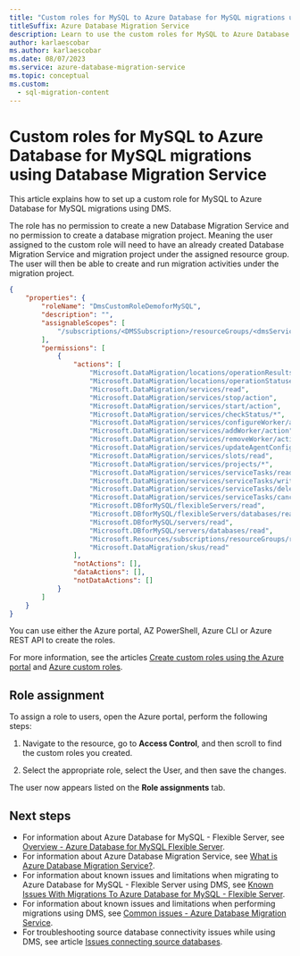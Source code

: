 ```yaml
---
title: "Custom roles for MySQL to Azure Database for MySQL migrations using Database Migration Service"
titleSuffix: Azure Database Migration Service
description: Learn to use the custom roles for MySQL to Azure Database for MySQL migrations.
author: karlaescobar
ms.author: karlaescobar
ms.date: 08/07/2023
ms.service: azure-database-migration-service
ms.topic: conceptual
ms.custom:
  - sql-migration-content
---
```


# Custom roles for MySQL to Azure Database for MySQL migrations using Database Migration Service

This article explains how to set up a custom role for MySQL to Azure Database for MySQL migrations using DMS.

The role has no permission to create a new Database Migration Service and no permission to create a database migration project. Meaning the user assigned to the custom role will need to have an already created Database Migration Service and migration project under the assigned resource group. The user will then be able to create and run migration activities under the migration project.

```json
{
    "properties": {
        "roleName": "DmsCustomRoleDemoforMySQL",
        "description": "",
        "assignableScopes": [
            "/subscriptions/<DMSSubscription>/resourceGroups/<dmsServiceRG>"
        ],
        "permissions": [
            {
                "actions": [
                    "Microsoft.DataMigration/locations/operationResults/read",
                    "Microsoft.DataMigration/locations/operationStatuses/read",
                    "Microsoft.DataMigration/services/read",
                    "Microsoft.DataMigration/services/stop/action",
                    "Microsoft.DataMigration/services/start/action",
                    "Microsoft.DataMigration/services/checkStatus/*",
                    "Microsoft.DataMigration/services/configureWorker/action",
                    "Microsoft.DataMigration/services/addWorker/action",
                    "Microsoft.DataMigration/services/removeWorker/action",
                    "Microsoft.DataMigration/services/updateAgentConfig/action",
                    "Microsoft.DataMigration/services/slots/read",
                    "Microsoft.DataMigration/services/projects/*",
                    "Microsoft.DataMigration/services/serviceTasks/read",
                    "Microsoft.DataMigration/services/serviceTasks/write",
                    "Microsoft.DataMigration/services/serviceTasks/delete",
                    "Microsoft.DataMigration/services/serviceTasks/cancel/action",
                    "Microsoft.DBforMySQL/flexibleServers/read",
                    "Microsoft.DBforMySQL/flexibleServers/databases/read",
                    "Microsoft.DBforMySQL/servers/read",
                    "Microsoft.DBforMySQL/servers/databases/read",
                    "Microsoft.Resources/subscriptions/resourceGroups/read",
                    "Microsoft.DataMigration/skus/read"
                ],
                "notActions": [],
                "dataActions": [],
                "notDataActions": []
            }
        ]
    }
}
```
You can use either the Azure portal, AZ PowerShell, Azure CLI or Azure REST API to create the roles.

For more information, see the articles [Create custom roles using the Azure portal](/azure/role-based-access-control/custom-roles-portal) and [Azure custom roles](/azure/role-based-access-control/custom-roles).

## Role assignment

To assign a role to users, open the Azure portal, perform the following steps:

1. Navigate to the resource, go to **Access Control**, and then scroll to find the custom roles you created.

2. Select the appropriate role, select the User, and then save the changes.

  The user now appears listed on the **Role assignments** tab.

## Next steps

* For information about Azure Database for MySQL - Flexible Server, see [Overview - Azure Database for MySQL Flexible Server](./../mysql/flexible-server/overview.md).
* For information about Azure Database Migration Service, see [What is Azure Database Migration Service?](./dms-overview.md).
* For information about known issues and limitations when migrating to Azure Database for MySQL - Flexible Server using DMS, see [Known Issues With Migrations To Azure Database for MySQL - Flexible Server](./known-issues-azure-mysql-fs-online.md).
* For information about known issues and limitations when performing migrations using DMS, see [Common issues - Azure Database Migration Service](./known-issues-troubleshooting-dms.md).
* For troubleshooting source database connectivity issues while using DMS, see article [Issues connecting source databases](./known-issues-troubleshooting-dms-source-connectivity.md).
